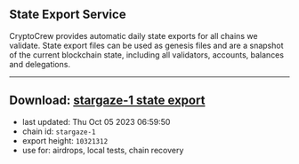 ## State Export Service
CryptoCrew provides automatic daily state exports for all chains we validate. State export files can be used as genesis files and are a snapshot of the current blockchain state, including all validators, accounts, balances and delegations.

---
**Download: [stargaze-1 state export](https://dl.ccvalidators.com/SERVICE/stargaze/stargaze-1_export_10321312.json)**
---

- last updated: Thu Oct 05 2023 06:59:50
- chain id: `stargaze-1`
- export height: `10321312`
- use for: airdrops, local tests, chain recovery
